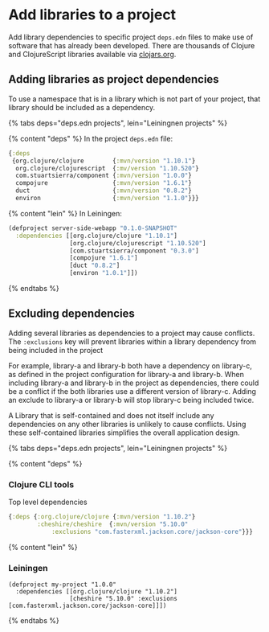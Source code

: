 # Add libraries to a project
Add library dependencies to specific project `deps.edn` files to make use of software that has already been developed.  There are thousands of Clojure and ClojureScript libraries available via [clojars.org](https://clojars.org).


## Adding libraries as project dependencies
To use a namespace that is in a library which is not part of your project, that library should be included as a dependency.

{% tabs deps="deps.edn projects", lein="Leiningnen projects" %}

{% content "deps" %}
In the project `deps.edn` file:
```clojure
{:deps
 {org.clojure/clojure        {:mvn/version "1.10.1"}
  org.clojure/clojurescript  {:mv/version "1.10.520"}
  com.stuartsierra/component {:mvn/version "1.0.0"}
  compojure                  {:mvn/version "1.6.1"}
  duct                       {:mvn/version "0.8.2"}
  environ                    {:mvn/version "1.1.0"}}}
```



{% content "lein" %}
In Leiningen:
```clojure
(defproject server-side-webapp "0.1.0-SNAPSHOT"
  :dependencies [[org.clojure/clojure "1.10.1"]
                 [org.clojure/clojurescript "1.10.520"]
                 [com.stuartsierra/component "0.3.0"]
                 [compojure "1.6.1"]
                 [duct "0.8.2"]
                 [environ "1.0.1"]])
```


{% endtabs %}


## Excluding dependencies
Adding several libraries as dependencies to a project may cause conflicts. The `:exclusions`  key will prevent libraries within a library dependency from being included in the project

For example, library-a and library-b both have a dependency on library-c, as defined in the project configuration for library-a and library-b.  When including library-a and library-b in the project as dependencies, there could be a conflict if the both libraries use a different version of library-c.  Adding an exclude to library-a or library-b will stop library-c being included twice.

A Library that is self-contained and does not itself include any dependencies on any other libraries is unlikely to cause conflicts.  Using these self-contained libraries simplifies the overall application design.


{% tabs deps="deps.edn projects", lein="Leiningnen projects" %}

{% content "deps" %}
### Clojure CLI tools
Top level dependencies

```clojure
{:deps {:org.clojure/clojure {:mvn/version "1.10.2"}
        :cheshire/cheshire  {:mvn/version "5.10.0"
            :exclusions "com.fasterxml.jackson.core/jackson-core"}}}
```


{% content "lein" %}
### Leiningen

```
(defproject my-project "1.0.0"
  :dependencies [[org.clojure/clojure "1.10.2"]
                 [cheshire "5.10.0" :exclusions [com.fasterxml.jackson.core/jackson-core]]])
```


{% endtabs %}
